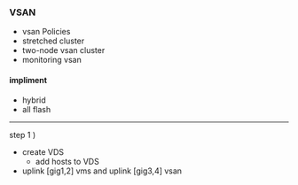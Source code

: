 ### VSAN
  - vsan Policies
  - stretched cluster
  - two-node vsan cluster
  - monitoring vsan

#### impliment
  - hybrid
  - all flash
    

-------------------------------------------------------------------
step 1 )
  - create VDS
    + add hosts to VDS
  - uplink [gig1,2] vms and uplink [gig3,4] vsan 
